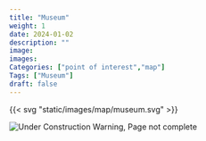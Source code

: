 ```yaml
---
title: "Museum"
weight: 1
date: 2024-01-02
description: ""
image: 
images: 
Categories: ["point of interest","map"]
Tags: ["Museum"]
draft: false
--- 
```



<!-- ![LOC PIC]() -->

{{< svg "static/images/map/museum.svg" >}}

![Under Construction Warning, Page not complete](/images/under_construction.png)

<!-- <hr style="background-color: #28b44c" size=8>

### CaseBook Items

- [URL](/)

<hr style="background-color: #28b44c" size=8>

### Quests

- [URL](/) -->
